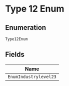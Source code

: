 
# Type 12 Enum

## Enumeration

`Type12Enum`

## Fields

| Name |
|  --- |
| `EnumIndustrylevel23` |

